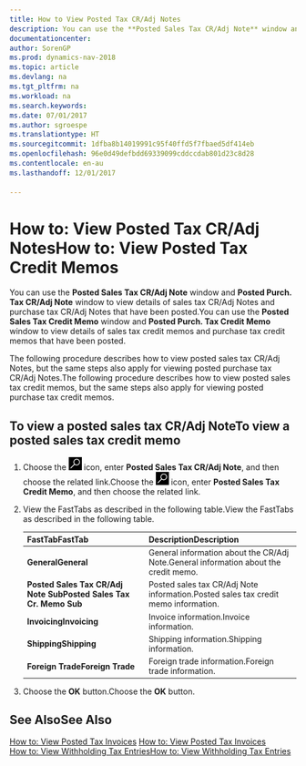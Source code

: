 ```yaml
---
title: How to View Posted Tax CR/Adj Notes
description: You can use the **Posted Sales Tax CR/Adj Note** window and **Posted Purch. Tax CR/Adj Note** window to view details of sales tax CR/Adj Notes and purchase tax CR/Adj Notes that have been posted.
documentationcenter: 
author: SorenGP
ms.prod: dynamics-nav-2018
ms.topic: article
ms.devlang: na
ms.tgt_pltfrm: na
ms.workload: na
ms.search.keywords: 
ms.date: 07/01/2017
ms.author: sgroespe
ms.translationtype: HT
ms.sourcegitcommit: 1dfba8b14019991c95f40ffd5f7fbaed5df414eb
ms.openlocfilehash: 96e0d49defbdd69339099cddccdab801d23c8d28
ms.contentlocale: en-au
ms.lasthandoff: 12/01/2017

---
```

# <a name="how-to-view-posted-tax-credit-memos"></a><span data-ttu-id="ad5a9-103">How to: View Posted Tax CR/Adj Notes</span><span class="sxs-lookup"><span data-stu-id="ad5a9-103">How to: View Posted Tax Credit Memos</span></span>
<span data-ttu-id="ad5a9-104">You can use the **Posted Sales Tax CR/Adj Note** window and **Posted Purch. Tax CR/Adj Note** window to view details of sales tax CR/Adj Notes and purchase tax CR/Adj Notes that have been posted.</span><span class="sxs-lookup"><span data-stu-id="ad5a9-104">You can use the **Posted Sales Tax Credit Memo** window and **Posted Purch. Tax Credit Memo** window to view details of sales tax credit memos and purchase tax credit memos that have been posted.</span></span>  

<span data-ttu-id="ad5a9-105">The following procedure describes how to view posted sales tax CR/Adj Notes, but the same steps also apply for viewing posted purchase tax CR/Adj Notes.</span><span class="sxs-lookup"><span data-stu-id="ad5a9-105">The following procedure describes how to view posted sales tax credit memos, but the same steps also apply for viewing posted purchase tax credit memos.</span></span>  

## <a name="to-view-a-posted-sales-tax-credit-memo"></a><span data-ttu-id="ad5a9-106">To view a posted sales tax CR/Adj Note</span><span class="sxs-lookup"><span data-stu-id="ad5a9-106">To view a posted sales tax credit memo</span></span>  

1.  <span data-ttu-id="ad5a9-107">Choose the ![Search for Page or Report](../../media/ui-search/search_small.png "Search for Page or Report icon") icon, enter **Posted Sales Tax CR/Adj Note**, and then choose the related link.</span><span class="sxs-lookup"><span data-stu-id="ad5a9-107">Choose the ![Search for Page or Report](../../media/ui-search/search_small.png "Search for Page or Report icon") icon, enter **Posted Sales Tax Credit Memo**, and then choose the related link.</span></span>  
2.  <span data-ttu-id="ad5a9-108">View the FastTabs as described in the following table.</span><span class="sxs-lookup"><span data-stu-id="ad5a9-108">View the FastTabs as described in the following table.</span></span>  

    |<span data-ttu-id="ad5a9-109">FastTab</span><span class="sxs-lookup"><span data-stu-id="ad5a9-109">FastTab</span></span>|<span data-ttu-id="ad5a9-110">Description</span><span class="sxs-lookup"><span data-stu-id="ad5a9-110">Description</span></span>|  
    |-------------|---------------------------------------|  
    |<span data-ttu-id="ad5a9-111">**General**</span><span class="sxs-lookup"><span data-stu-id="ad5a9-111">**General**</span></span>|<span data-ttu-id="ad5a9-112">General information about the CR/Adj Note.</span><span class="sxs-lookup"><span data-stu-id="ad5a9-112">General information about the credit memo.</span></span>|  
    |<span data-ttu-id="ad5a9-113">**Posted Sales Tax CR/Adj Note Sub**</span><span class="sxs-lookup"><span data-stu-id="ad5a9-113">**Posted Sales Tax Cr. Memo Sub**</span></span>|<span data-ttu-id="ad5a9-114">Posted sales tax CR/Adj Note information.</span><span class="sxs-lookup"><span data-stu-id="ad5a9-114">Posted sales tax credit memo information.</span></span>|  
    |<span data-ttu-id="ad5a9-115">**Invoicing**</span><span class="sxs-lookup"><span data-stu-id="ad5a9-115">**Invoicing**</span></span>|<span data-ttu-id="ad5a9-116">Invoice information.</span><span class="sxs-lookup"><span data-stu-id="ad5a9-116">Invoice information.</span></span>|  
    |<span data-ttu-id="ad5a9-117">**Shipping**</span><span class="sxs-lookup"><span data-stu-id="ad5a9-117">**Shipping**</span></span>|<span data-ttu-id="ad5a9-118">Shipping information.</span><span class="sxs-lookup"><span data-stu-id="ad5a9-118">Shipping information.</span></span>|  
    |<span data-ttu-id="ad5a9-119">**Foreign Trade**</span><span class="sxs-lookup"><span data-stu-id="ad5a9-119">**Foreign Trade**</span></span>|<span data-ttu-id="ad5a9-120">Foreign trade information.</span><span class="sxs-lookup"><span data-stu-id="ad5a9-120">Foreign trade information.</span></span>|  

3.  <span data-ttu-id="ad5a9-121">Choose the **OK** button.</span><span class="sxs-lookup"><span data-stu-id="ad5a9-121">Choose the **OK** button.</span></span>  

## <a name="see-also"></a><span data-ttu-id="ad5a9-122">See Also</span><span class="sxs-lookup"><span data-stu-id="ad5a9-122">See Also</span></span>  
 <span data-ttu-id="ad5a9-123">[How to: View Posted Tax Invoices](how-to-view-posted-tax-invoices.md) </span><span class="sxs-lookup"><span data-stu-id="ad5a9-123">[How to: View Posted Tax Invoices](how-to-view-posted-tax-invoices.md) </span></span>  
 [<span data-ttu-id="ad5a9-124">How to: View Withholding Tax Entries</span><span class="sxs-lookup"><span data-stu-id="ad5a9-124">How to: View Withholding Tax Entries</span></span>](how-to-view-withholding-tax-entries.md) 

